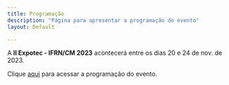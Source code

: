 ```yaml
---
title: Programação
description: "Página para apresentar a programação do evento"
layout: Default

---
```


A **II Expotec - IFRN/CM 2023** acontecerá entre os dias 20 e 24 de nov. de 2023.

Clique [aqui](https://expotec2023cm.vercel.app/prog1.pdf) para acessar a programação do evento.


